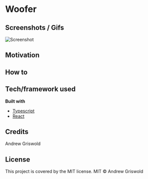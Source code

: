 # Woofer

## Screenshots / Gifs

![Screenshot](/src/images/screenshot.png)

## Motivation

## How to

## Tech/framework used

<b> Built with </b>

- [Typescript](https://www.typescriptlang.org/)
- [React](https://reactjs.org/)

## Credits

Andrew Griswold

## License

This project is covered by the MIT license.
MIT © Andrew Griswold
